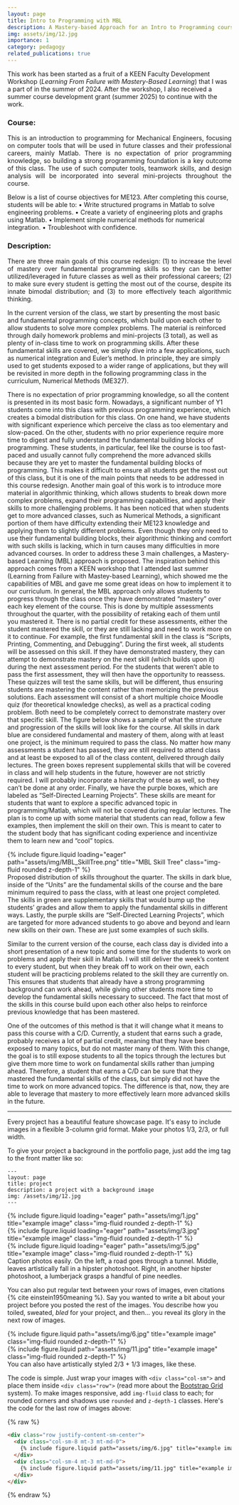 ```yaml
---
layout: page
title: Intro to Programming with MBL
description: A Mastery-based Approach for an Intro to Programming course fostering learning-from-failure (LFF) ideals
img: assets/img/12.jpg
importance: 1
category: pedagogy
related_publications: true
---
```

This work has been started as a fruit of a KEEN Faculty Development Workshop (<i>Learning From Failure with Mastery-Based Learning</i>) that I was a part of in the summer of 2024. After the workshop, I also received a summer course development grant (summer 2025) to continue with the work.

### Course: 

<p style="text-align: justify;">This is an introduction to programming for Mechanical Engineers, focusing on computer tools that will be used in future classes and their professional careers, mainly Matlab. There is no expectation of prior programming knowledge, so building a strong programming foundation is a key outcome of this class. The use of such computer tools, teamwork skills, and design analysis will be incorporated into several mini-projects throughout the course. </p>
Below is a list of course objectives for ME123. After completing this course, students will be able to: 
•	Write structured programs in Matlab to solve engineering problems. 
•	Create a variety of engineering plots and graphs using Matlab.
•	Implement simple numerical methods for numerical integration. 
•	Troubleshoot with confidence. 


### Description:

<p style="text-align: justify;">There are three main goals of this course redesign: (1) to increase the level of mastery over fundamental programming skills so they can be better utilized/leveraged in future classes as well as their professional careers; (2) to make sure every student is getting the most out of the course, despite its innate bimodal distribution; and (3) to more effectively teach algorithmic thinking. </p>

In the current version of the class, we start by presenting the most basic and fundamental programming concepts, which build upon each other to allow students to solve more complex problems. The material is reinforced through daily homework problems and mini-projects (3 total), as well as plenty of in-class time to work on programming skills. After these fundamental skills are covered, we simply dive into a few applications, such as numerical integration and Euler’s method. In principle, they are simply used to get students exposed to a wider range of applications, but they will be revisited in more depth in the following programming class in the curriculum, Numerical Methods (ME327). 

There is no expectation of prior programming knowledge, so all the content is presented in its most basic form. Nowadays, a significant number of Y1 students come into this class with previous programming experience, which creates a bimodal distribution for this class. On one hand, we have students with significant experience which perceive the class as too elementary and slow-paced. On the other, students with no prior experience require more time to digest and fully understand the fundamental building blocks of programming. These students, in particular, feel like the course is too fast-paced and usually cannot fully comprehend the more advanced skills because they are yet to master the fundamental building blocks of programming. This makes it difficult to ensure all students get the most out of this class, but it is one of the main points that needs to be addressed in this course redesign. 
Another main goal of this work is to introduce more material in algorithmic thinking, which allows students to break down more complex problems, expand their programming capabilities, and apply their skills to more challenging problems. It has been noticed that when students get to more advanced classes, such as Numerical Methods, a significant portion of them have difficulty extending their ME123 knowledge and applying them to slightly different problems. Even though they only need to use their fundamental building blocks, their algorithmic thinking and comfort with such skills is lacking, which in turn causes many difficulties in more advanced courses. 
In order to address these 3 main challenges, a Mastery-based Learning (MBL) approach is proposed. The inspiration behind this approach comes from a KEEN workshop that I attended last summer (Learning from Failure with Mastey-based Learning), which showed me the capabilities of MBL and gave me some great ideas on how to implement it to our curriculum. In general, the MBL approach only allows students to progress through the class once they have demonstrated “mastery” over each key element of the course. This is done by multiple assessments throughout the quarter, with the possibility of retaking each of them until you mastered it. There is no partial credit for these assessments, either the student mastered the skill, or they are still lacking and need to work more on it to continue. For example, the first fundamental skill in the class is “Scripts, Printing, Commenting, and Debugging”. During the first week, all students will be assessed on this skill. If they have demonstrated mastery, they can attempt to demonstrate mastery on the next skill (which builds upon it) during the next assessment period. For the students that weren’t able to pass the first assessment, they will then have the opportunity to reassess. These quizzes will test the same skills, but will be different, thus ensuring students are mastering the content rather than memorizing the previous solutions. Each assessment will consist of a short multiple choice Moodle quiz (for theoretical knowledge checks), as well as a practical coding problem. Both need to be completely correct to demonstrate mastery over that specific skill. 
The figure below shows a sample of what the structure and progression of the skills will look like for the course. All skills in dark blue are considered fundamental and mastery of them, along with at least one project, is the minimum required to pass the class. No matter how many assessments a student has passed, they are still required to attend class and at least be exposed to all of the class content, delivered through daily lectures. The green boxes represent supplemental skills that will be covered in class and will help students in the future, however are not strictly required. I will probably incorporate a hierarchy of these as well, so they can’t be done at any order. Finally, we have the purple boxes, which are labeled as “Self-Directed Learning Projects”. These skills are meant for students that want to explore a specific advanced topic in programming/Matlab, which will not be covered during regular lectures. The plan is to come up with some material that students can read, follow a few examples, then implement the skill on their own. This is meant to cater to the student body that has significant coding experience and incentivize them to learn new and “cool” topics.



<div class="row">
    <div class="col-sm mt-3 mt-md-0">
        {% include figure.liquid loading="eager" path="assets/img/MBL_SkillTree.png" title="MBL Skill Tree" class="img-fluid rounded z-depth-1" %}
    </div>
</div>
<div class="caption">
    Proposed distribution of skills throughout the quarter. The skills in dark blue, inside of the “Units” are the fundamental skills of the course and the bare minimum required to pass the class, with at least one project completed. The skills in green are supplementary skills that would bump up the students’ grades and allow them to apply the fundamental skills in different ways. Lastly, the purple skills are “Self-Directed Learning Projects”, which are targeted for more advanced students to go above and beyond and learn new skills on their own. These are just some examples of such skills. 
</div>

Similar to the current version of the course, each class day is divided into a short presentation of a new topic and some time for the students to work on problems and apply their skill in Matlab. I will still deliver the week’s content to every student, but when they break off to work on their own, each student will be practicing problems related to the skill they are currently on. This ensures that students that already have a strong programming background can work ahead, while giving other students more time to develop the fundamental skills necessary to succeed. The fact that most of the skills in this course build upon each other also helps to reinforce previous knowledge that has been mastered.

One of the outcomes of this method is that it will change what it means to pass this course with a C/D. Currently, a student that earns such a grade, probably receives a lot of partial credit, meaning that they have been exposed to many topics, but do not master many of them. With this change, the goal is to still expose students to all the topics through the lectures but give them more time to work on fundamental skills rather than jumping ahead. Therefore, a student that earns a C/D can be sure that they mastered the fundamental skills of the class, but simply did not have the time to work on more advanced topics. The difference is that, now, they are able to leverage that mastery to more effectively learn more advanced skills in the future.  

---


Every project has a beautiful feature showcase page.
It's easy to include images in a flexible 3-column grid format.
Make your photos 1/3, 2/3, or full width.

To give your project a background in the portfolio page, just add the img tag to the front matter like so:

    ---
    layout: page
    title: project
    description: a project with a background image
    img: /assets/img/12.jpg
    ---

<div class="row">
    <div class="col-sm mt-3 mt-md-0">
        {% include figure.liquid loading="eager" path="assets/img/1.jpg" title="example image" class="img-fluid rounded z-depth-1" %}
    </div>
    <div class="col-sm mt-3 mt-md-0">
        {% include figure.liquid loading="eager" path="assets/img/3.jpg" title="example image" class="img-fluid rounded z-depth-1" %}
    </div>
    <div class="col-sm mt-3 mt-md-0">
        {% include figure.liquid loading="eager" path="assets/img/5.jpg" title="example image" class="img-fluid rounded z-depth-1" %}
    </div>
</div>
<div class="caption">
    Caption photos easily. On the left, a road goes through a tunnel. Middle, leaves artistically fall in a hipster photoshoot. Right, in another hipster photoshoot, a lumberjack grasps a handful of pine needles.
</div>


You can also put regular text between your rows of images, even citations {% cite einstein1950meaning %}.
Say you wanted to write a bit about your project before you posted the rest of the images.
You describe how you toiled, sweated, _bled_ for your project, and then... you reveal its glory in the next row of images.

<div class="row justify-content-sm-center">
    <div class="col-sm-8 mt-3 mt-md-0">
        {% include figure.liquid path="assets/img/6.jpg" title="example image" class="img-fluid rounded z-depth-1" %}
    </div>
    <div class="col-sm-4 mt-3 mt-md-0">
        {% include figure.liquid path="assets/img/11.jpg" title="example image" class="img-fluid rounded z-depth-1" %}
    </div>
</div>
<div class="caption">
    You can also have artistically styled 2/3 + 1/3 images, like these.
</div>

The code is simple.
Just wrap your images with `<div class="col-sm">` and place them inside `<div class="row">` (read more about the <a href="https://getbootstrap.com/docs/4.4/layout/grid/">Bootstrap Grid</a> system).
To make images responsive, add `img-fluid` class to each; for rounded corners and shadows use `rounded` and `z-depth-1` classes.
Here's the code for the last row of images above:

{% raw %}

```html
<div class="row justify-content-sm-center">
  <div class="col-sm-8 mt-3 mt-md-0">
    {% include figure.liquid path="assets/img/6.jpg" title="example image" class="img-fluid rounded z-depth-1" %}
  </div>
  <div class="col-sm-4 mt-3 mt-md-0">
    {% include figure.liquid path="assets/img/11.jpg" title="example image" class="img-fluid rounded z-depth-1" %}
  </div>
</div>
```

{% endraw %}
